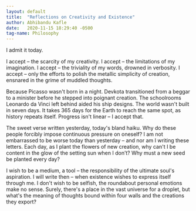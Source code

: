 ```yaml
---
layout: default
title:  "Reflections on Creativity and Existence"
author: Abhibandu Kafle
date:   2020-11-15 18:29:40 -0500
tag-name: Philosophy
---
```

I admit it today.

I accept – the scarcity of my creativity. I accept – the limitations of my imagination. I accept – the triviality of my words, drowned in verbosity. I accept – only the efforts to polish the metallic simplicity of creation, ensnared in the grime of muddled thoughts.

Because Picasso wasn't born in a night. Devkota transitioned from a beggar to a minister before he stepped into poignant creation. The schoolrooms Leonardo da Vinci left behind aided his ship designs. The world wasn't built in seven days. It takes 365 days for the Earth to reach the same spot, as history repeats itself. Progress isn't linear – I accept that.

The sweet verse written yesterday, today's bland haiku. Why do these people forcibly impose continuous pressure on oneself? I am not embarrassed to be worse today than yesterday – and nor am I writing these letters. Each day, as I plant the flowers of new creation, why can't I be content in the glow of the setting sun when I don’t? Why must a new seed be planted every day?

I wish to be a medium, a tool – the responsibility of the ultimate soul's aspiration. I will write then – when existence wishes to express itself through me. I don't wish to be selfish, the roundabout personal emotions make no sense. Surely, there's a place in the vast universe for a droplet, but what's the meaning of thoughts bound within four walls and the creations they export?
